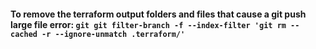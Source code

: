 #### To remove the terraform output folders and files that cause a git push large file error: ```git git filter-branch -f --index-filter 'git rm --cached -r --ignore-unmatch .terraform/'```
